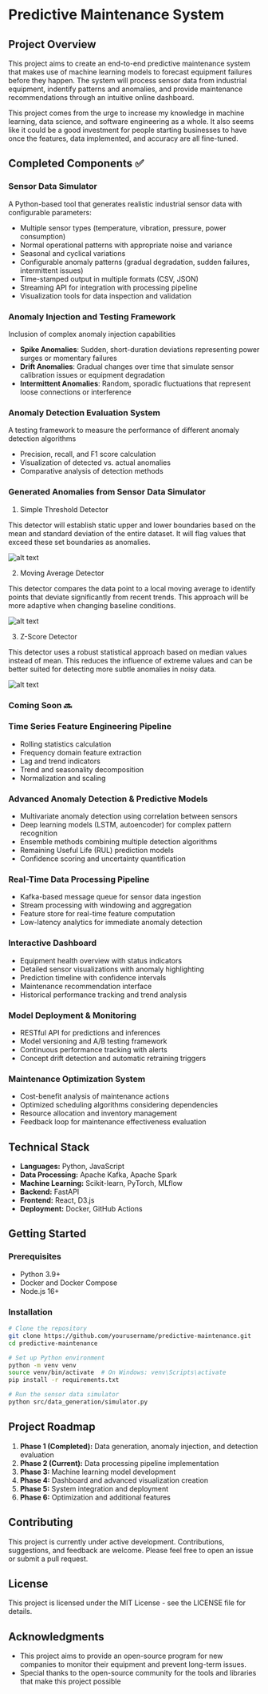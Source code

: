# Predictive Maintenance System

## Project Overview

This project aims to create an end-to-end predictive maintenance system that makes use of machine learning models to forecast equipment failures before they happen. The system will process sensor data from industrial equipment, indentify patterns and anomalies, and provide maintenance recommendations through an intuitive online dashboard.

This project comes from the urge to increase my knowledge in machine learning, data science, and software engineering as a whole. It also seems like it could be a good investment for people starting businesses to have once the features, data implemented, and accuracy are all fine-tuned.

## Completed Components ✅

### Sensor Data Simulator
A Python-based tool that generates realistic industrial sensor data with configurable parameters:
- Multiple sensor types (temperature, vibration, pressure, power consumption)
- Normal operational patterns with appropriate noise and variance
- Seasonal and cyclical variations
- Configurable anomaly patterns (gradual degradation, sudden failures, intermittent issues)
- Time-stamped output in multiple formats (CSV, JSON)
- Streaming API for integration with processing pipeline
- Visualization tools for data inspection and validation

### Anomaly Injection and Testing Framework
Inclusion of complex anomaly injection capabilities
- **Spike Anomalies**: Sudden, short-duration deviations representing power surges or momentary failures
- **Drift Anomalies**: Gradual changes over time that simulate sensor calibration issues or equipment degradation
- **Intermittent Anomalies**: Random, sporadic fluctuations that represent loose connections or interference

### Anomaly Detection Evaluation System
A testing framework to measure the performance of different anomaly detection algorithms
- Precision, recall, and F1 score calculation
- Visualization of detected vs. actual anomalies
- Comparative analysis of detection methods

### Generated Anomalies from Sensor Data Simulator
1. Simple Threshold Detector

This detector will establish static upper and lower boundaries based on the mean and standard   deviation of the entire dataset. It will flag values that exceed these set boundaries as anomalies.

![alt text](https://cdn.discordapp.com/attachments/1051835950902288435/1354638520701947985/Figure_1.png?ex=67e604ef&is=67e4b36f&hm=a0fe1431e49d732076f3cd942d5b1a5b5771ffd34289d7e670b9b6a17fcf6968& "Simple Threshold Detector")

2. Moving Average Detector

This detector compares the data point to a local moving average to identify points that deviate significantly from recent trends. This approach will be more adaptive when changing baseline conditions.

![alt text](https://media.discordapp.net/attachments/1051835950902288435/1354638543951237151/Figure_2.png?ex=67e604f4&is=67e4b374&hm=d82b4a208efc94aa525cc5252389e051b4eaf31fed1a69572934db6ee9e94908&=&format=webp&quality=lossless&width=1610&height=858 "Moving Aveg Detector")

3. Z-Score Detector

This detector uses a robust statistical approach based on median values instead of mean. This reduces the influence of extreme values and can be better suited for detecting more subtle anomalies in noisy data.

![alt text](https://media.discordapp.net/attachments/1051835950902288435/1354638570698178570/Figure_3.png?ex=67e604fb&is=67e4b37b&hm=321e10a018b7823255f29c3f329dd0dcdfbc502fe32f950ca95ea0086b6d3b18&=&format=webp&quality=lossless&width=1610&height=858 "Z-Score Detector")
### Coming Soon 🔜

### Time Series Feature Engineering Pipeline
- Rolling statistics calculation
- Frequency domain feature extraction
- Lag and trend indicators
- Trend and seasonality decomposition
- Normalization and scaling

### Advanced Anomaly Detection & Predictive Models
- Multivariate anomaly detection using correlation between sensors
- Deep learning models (LSTM, autoencoder) for complex pattern recognition
- Ensemble methods combining multiple detection algorithms
- Remaining Useful Life (RUL) prediction models
- Confidence scoring and uncertainty quantification

### Real-Time Data Processing Pipeline
- Kafka-based message queue for sensor data ingestion
- Stream processing with windowing and aggregation
- Feature store for real-time feature computation
- Low-latency analytics for immediate anomaly detection

### Interactive Dashboard
- Equipment health overview with status indicators
- Detailed sensor visualizations with anomaly highlighting
- Prediction timeline with confidence intervals
- Maintenance recommendation interface
- Historical performance tracking and trend analysis

### Model Deployment & Monitoring
- RESTful API for predictions and inferences
- Model versioning and A/B testing framework
- Continuous performance tracking with alerts
- Concept drift detection and automatic retraining triggers

### Maintenance Optimization System
- Cost-benefit analysis of maintenance actions
- Optimized scheduling algorithms considering dependencies
- Resource allocation and inventory management
- Feedback loop for maintenance effectiveness evaluation

## Technical Stack

- **Languages:** Python, JavaScript
- **Data Processing:** Apache Kafka, Apache Spark
- **Machine Learning:** Scikit-learn, PyTorch, MLflow
- **Backend:** FastAPI
- **Frontend:** React, D3.js
- **Deployment:** Docker, GitHub Actions

## Getting Started

### Prerequisites
- Python 3.9+
- Docker and Docker Compose
- Node.js 16+

### Installation

```bash
# Clone the repository
git clone https://github.com/yourusername/predictive-maintenance.git
cd predictive-maintenance

# Set up Python environment
python -m venv venv
source venv/bin/activate  # On Windows: venv\Scripts\activate
pip install -r requirements.txt

# Run the sensor data simulator
python src/data_generation/simulator.py
```

## Project Roadmap

1. **Phase 1 (Completed):** Data generation, anomaly injection, and detection evaluation
2. **Phase 2 (Current):** Data processing pipeline implementation
3. **Phase 3:** Machine learning model development
4. **Phase 4:** Dashboard and advanced visualization creation
5. **Phase 5:** System integration and deployment
6. **Phase 6:** Optimization and additional features

## Contributing

This project is currently under active development. Contributions, suggestions, and feedback are welcome. Please feel free to open an issue or submit a pull request.

## License

This project is licensed under the MIT License - see the LICENSE file for details.

## Acknowledgments

- This project aims to provide an open-source program for new companies to monitor their equipment and prevent long-term issues.
- Special thanks to the open-source community for the tools and libraries that make this project possible
